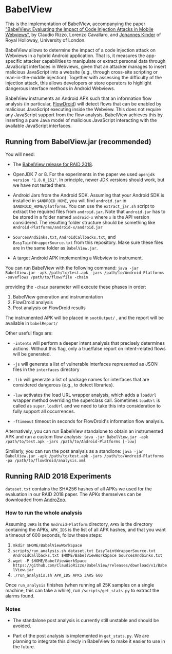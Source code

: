 # BabelView

This is the implementation of BabelView, accompanying the paper ["BabelView: Evaluating the Impact of Code Injection Attacks in Mobile Webviews"](http://www.cs.rhul.ac.uk/home/kinder/papers/raid18-babelview.pdf), by Claudio Rizzo, Lorenzo Cavallaro, and [Johannes Kinder](http://www.cs.rhul.ac.uk/home/kinder/index.html) of Royal Holloway, University of London. 

BabelView allows to determine the impact of a code injection attack on Webviews in a hybrid Android application. That is, it measures the app-specific attacker capabilities to manipulate or extract personal data through JavaScript interfaces in Webviews, given that an attacker manages to insert malicious JavaScript into a website (e.g., through cross-site scripting or man-in-the-middle injection). Together with assessing the difficulty of the injection attack, this allows developers or store operators to highlight dangerous interface methods in Android Webviews.

BabelView instruments an Android APK such that an information flow analysis (in particular, [FlowDroid](https://github.com/secure-software-engineering/FlowDroid)) will detect flows that can be enabled by malicious JavaScript executing inside the Webview. This does not require any JavaScript support from the flow analysis. BabelView achieves this by inserting a pure Java model of malicious JavaScript interacting with the available JavaScript interfaces.


## Running from BabelView.jar (recommended)

You will need:

- The [BabelView release for RAID 2018](https://github.com/ClaudioRizzo/BabelView/releases).

- OpenJDK 7 or 8. For the experiments in the paper we used `openjdk version "1.8.0_151"`. In principle, newer JDK versions should work, but we have not tested them. 

- Android Jars from the Android SDK. Assuming that your Android SDK is installed in `$ANDROID_HOME`, you will find `android.jar` in `$ANDROID_HOME/platforms`. You can use the `extract_jar.sh` script to extract the required files from `android.jar`. Note that `android.jar` has to be stored in a folder named `android-x` where `x` is the API version considered. The resulting folder structure should be something like `Android-Platforms/android-x/android.jar`

- `SourcesAndSinks.txt`, `AndroidCallbacks.txt`, and `EasyTaintWrapperSource.txt` from this repository. Make sure these files are in the same folder as `BabelView.jar`. 

- A target Android APK implementing a Webview to instrument.

You can run BabelView with the following command:
`java -jar BabelView.jar -apk /path/to/test.apk -jars /path/to/Android-Platforms -saveflows /path/to/flow/file -chain`

providing the `-chain` parameter will execute these phases in order:

1. BabelView generation and instrumentation
2. FlowDroid analysis
3. Post analysis on FlowDroid results

The instrumented APK will be placed in `sootOutput/` , and the report will be available in `babelReport/` 


Other useful flags are:
- `-intents` will perform a deeper intent analysis that precisely determines actions. Without this flag, only a true/false report on intent-related flows will be generated.

- `-js` will generate a list of vulnerable interfaces represented as JSON files in the `interfaces` directory
- `-lib` will generate a list of package names for interfaces that are considered dangerous (e.g., to detect libraries).

- `-luw` activates the load URL wrapper analysis, which adds a `loadUrl` wrapper method overriding the superclass call. Sometimes `loadUrl` is called as `super.loadUrl` and we need to take this into consideration to fully support all occurrences.

- `-ftimeout` timeout in seconds for FlowDroid's information flow analysis.

Alternatively, you can run BabelView standalone to obtain an instrumented APK and run a custom flow analysis:
`java -jar BabelView.jar -apk /path/to/test.apk -jars /path/to/Android-Platforms [-luw]`

Similarly, you can run the post analysis as a standlone:
`java -jar BabelView.jar -apk /path/to/test.apk -jars /path/to/Android-Platforms -pa /path/to/flowdroid/analysis.xml`

## Running RAID 2018 Experiments

`dataset.txt` contains the SHA256 hashes of all APKs we used for the evaluation in our RAID 2018 paper. The APKs themselves can be downloaded from [AndroZoo](https://androzoo.uni.lu/). 

### How to run the whole analysis

Assuming `JARS` is the `Android-Platform` directory, `APKS` is the directory containing the APKs, `APK_IDS` is the list of all APK hashes, and that you want a timeout of 600 seconds, follow these steps:

1. `mkdir $HOME/BabelViewWorkSpace`
2. `scripts/run_analysis.sh dataset.txt EasyTaintWrapperSource.txt AndroidCallbacks.txt $HOME/BabelViewWorkSpace SourcesAndSinks.txt`
3. `wget -P $HOME/BabelViewWorkSpace https://github.com/ClaudioRizzo/BabelView/releases/download/v1/BabelView.jar`
4. `./run_analysis.sh APK_IDS APKS JARS 600`

Once `run_analysis` finishes (when running all 25K samples on a single machine, this can take a while), run `/scripts/get_stats.py` to extract the alarms found.


### Notes

- The standalone post analysis is currently still unstable and should be avoided.

- Part of the post analysis is implemented in `get_stats.py`. We are planning to integrate this direcly in BabelView to make it easier to use in the future.
